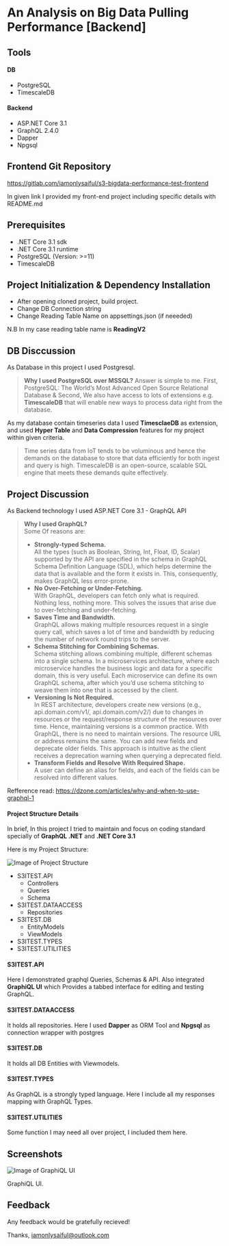 # An Analysis on Big Data Pulling Performance [Backend]

## Tools

#### DB
* PostgreSQL
* TimescaleDB

#### Backend 
* ASP.NET Core 3.1
* GraphQL 2.4.0
* Dapper
* Npgsql

## Frontend Git Repository

https://gitlab.com/iamonlysaiful/s3-bigdata-performance-test-frontend

In given link I provided my front-end project including specific details with README.md


## Prerequisites

* .NET Core 3.1 sdk
* .NET Core 3.1 runtime
* PostgreSQL (Version: >=11)
* TimescaleDB 

## Project Initialization & Dependency Installation

* After opening cloned project, build project.
* Change DB Connection string 
* Change Reading Table Name on appsettings.json (if neeeded) 

N.B In my case reading table name is **ReadingV2**


## DB Disccussion
As Database in this project I used Postgresql.

> **Why I used PostgreSQL over MSSQL?** Answer is simple to me. First, PostgreSQL: The World’s Most Advanced Open Source Relational Database &
Second, We also have access to lots of extensions e.g. **TimescaleDB** that will enable new ways to process data right from the database.

As my database contain timeseries data I used **TimesclaeDB** as extension, and used **Hyper Table** and **Data Compression** features for my project within given criteria.

> Time series data from IoT tends to be voluminous and hence the demands on the database to store that data efficiently for both ingest and query is high. 
TimescaleDB is an open-source, scalable SQL engine that meets these demands quite effectively.

## Project Discussion

As Backend technology I used ASP.NET Core 3.1 - GraphQL API

> **Why I used GraphQL?**   
Some Of reasons are:
> * **Strongly-typed Schema.**  
> All the types (such as Boolean, String, Int, Float, ID, Scalar) supported by the API are specified in the schema in GraphQL Schema Definition Language (SDL), 
which helps determine the data that is available and the form it exists in. This, consequently, makes GraphQL less error-prone.
> * **No Over-Fetching or Under-Fetching.**  
> With GraphQL, developers can fetch only what is required. Nothing less, nothing more. This solves the issues that arise due to over-fetching and under-fetching.
> * **Saves Time and Bandwidth.**  
> GraphQL allows making multiple resources request in a single query call, which saves a lot of time and bandwidth by reducing the number of network round trips to the server.
> * **Schema Stitching for Combining Schemas.**  
> Schema stitching allows combining multiple, different schemas into a single schema. In a microservices architecture, where each microservice handles the business 
logic and data for a specific domain, this is very useful. Each microservice can define its own GraphQL schema, after which you’d use schema stitching to weave them 
into one that is accessed by the client.
> * **Versioning Is Not Required.**  
> In REST architecture, developers create new versions (e.g., api.domain.com/v1/, api.domain.com/v2/) due to changes in resources or the request/response structure of 
the resources over time. Hence, maintaining versions is a common practice. With GraphQL, there is no need to maintain versions. The resource URL or address remains the same. 
You can add new fields and deprecate older fields. This approach is intuitive as the client receives a deprecation warning when querying a deprecated field.
> * **Transform Fields and Resolve With Required Shape.**  
> A user can define an alias for fields, and each of the fields can be resolved into different values.

Refference read: https://dzone.com/articles/why-and-when-to-use-graphql-1

#### Project Structure Details

In brief, In this project I tried to maintain and focus on  coding standard specially of **GraphQL .NET** and **.NET Core 3.1**

Here is my Project Structure:

![Image of Project Structure](S3ITEST.API/Properties/readme-assets/img-1.PNG)


  * S3ITEST.API
    * Controllers
    * Queries
    * Schema
  * S3ITEST.DATAACCESS
    * Repositories
  * S3ITEST.DB
    * EntityModels
    * ViewModels
  * S3ITEST.TYPES
  * S3ITEST.UTILITIES

#### S3ITEST.API
Here I demonstrated graphql Queries, Schemas & API. Also integrated **GraphiQL UI** which Provides a 
tabbed interface for editing and testing GraphQL.

#### S3ITEST.DATAACCESS
It holds all repositories. Here I used **Dapper** as ORM Tool and **Npgsql** as connection wrapper with postgres

#### S3ITEST.DB
It holds all DB Entities with Viewmodels.

#### S3ITEST.TYPES
As GraphQL is a strongly typed language. Here I include all my responses mapping with GraphQL Types.

#### S3ITEST.UTILITIES
Some function I may need all over project, I included them here. 

## Screenshots

![Image of GraphiQL UI](S3ITEST.API/Properties/readme-assets/img-2.png)

GraphiQL UI.

## Feedback

Any feedback would be gratefully recieved!

Thanks, iamonlysaiful@outlook.com